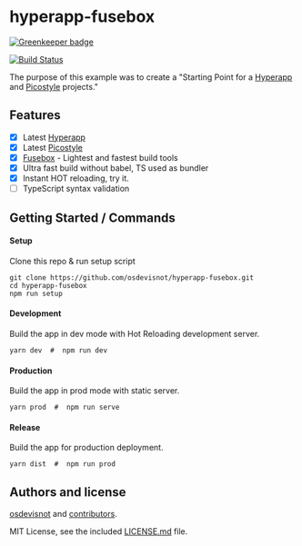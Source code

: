 # hyperapp-fusebox

[![Greenkeeper badge](https://badges.greenkeeper.io/osdevisnot/hyperapp-fusebox.svg)](https://greenkeeper.io/)

[![Build Status](https://travis-ci.org/osdevisnot/hyperapp-fusebox.svg)](https://travis-ci.org/osdevisnot/hyperapp-fusebox)

The purpose of this example was to create a "Starting Point for a [Hyperapp](https://hyperapp.js.org/) and [Picostyle](https://github.com/picostyle/picostyle) projects."

## Features
- [x] Latest [Hyperapp](https://hyperapp.js.org/)
- [x] Latest [Picostyle](https://github.com/picostyle/picostyle)
- [x] [Fusebox](http://fuse-box.org/) - Lightest and fastest build tools
- [x] Ultra fast build without babel, TS used as bundler
- [x] Instant HOT reloading, try it.
- [ ] TypeScript syntax validation

## Getting Started / Commands

#### Setup
Clone this repo & run setup script
```
git clone https://github.com/osdevisnot/hyperapp-fusebox.git
cd hyperapp-fusebox
npm run setup
```

#### Development
Build the app in dev mode with Hot Reloading development server.
```
yarn dev  #  npm run dev
```

#### Production
Build the app in prod mode with static server.
```
yarn prod  #  npm run serve
```

#### Release
Build the app for production deployment.
```
yarn dist  #  npm run prod
```

## Authors and license

[osdevisnot](https://github.com/osdevisnot) and [contributors](https://github.com/osdevisnot/hyperapp-fusebox/graphs/contributors).

MIT License, see the included [LICENSE.md](LICENSE.md) file.
